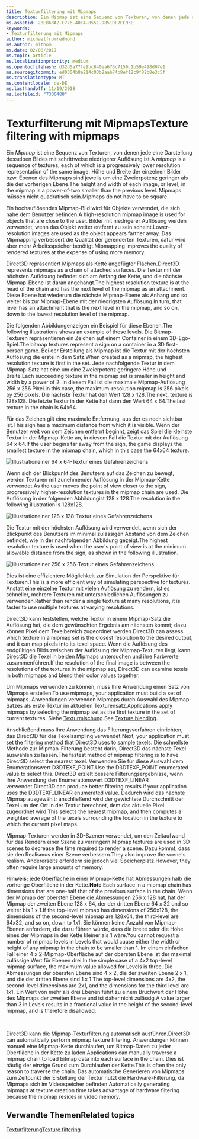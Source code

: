 ```yaml
---
title: Texturfilterung mit Mipmaps
description: Ein Mipmap ist eine Sequenz von Texturen, von denen jede eine Darstellung desselben Bildes mit schrittweise niedrigerer Auflösung ist. Höhe und Breite der einzelnen Bilder bzw. Ebenen des Mipmaps sind jeweils um eine Zweierpotenz geringer als die der vorherigen Ebene.
ms.assetid: 28E863A2-C776-40E4-8551-9851DF7EC93E
keywords:
- Texturfilterung mit Mipmaps
author: michaelfromredmond
ms.author: mithom
ms.date: 02/08/2017
ms.topic: article
ms.localizationpriority: medium
ms.openlocfilehash: d32d5a77fe9bc840ea676c7156c1b59e498d07e1
ms.sourcegitcommit: ed0304b8a214c03b8aab74b8ef12c9f82b8e3c5f
ms.translationtype: MT
ms.contentlocale: de-DE
ms.lasthandoff: 11/19/2018
ms.locfileid: "7300488"
---
```

# <a name="texture-filtering-with-mipmaps"></a><span data-ttu-id="b1657-105">Texturfilterung mit Mipmaps</span><span class="sxs-lookup"><span data-stu-id="b1657-105">Texture filtering with mipmaps</span></span>


<span data-ttu-id="b1657-106">Ein *Mipmap* ist eine Sequenz von Texturen, von denen jede eine Darstellung desselben Bildes mit schrittweise niedrigerer Auflösung ist.</span><span class="sxs-lookup"><span data-stu-id="b1657-106">A *mipmap* is a sequence of textures, each of which is a progressively lower resolution representation of the same image.</span></span> <span data-ttu-id="b1657-107">Höhe und Breite der einzelnen Bilder bzw. Ebenen des Mipmaps sind jeweils um eine Zweierpotenz geringer als die der vorherigen Ebene.</span><span class="sxs-lookup"><span data-stu-id="b1657-107">The height and width of each image, or level, in the mipmap is a power-of-two smaller than the previous level.</span></span> <span data-ttu-id="b1657-108">Mipmaps müssen nicht quadratisch sein.</span><span class="sxs-lookup"><span data-stu-id="b1657-108">Mipmaps do not have to be square.</span></span>

<span data-ttu-id="b1657-109">Ein hochauflösendes Mipmap-Bild wird für Objekte verwendet, die sich nahe dem Benutzer befinden.</span><span class="sxs-lookup"><span data-stu-id="b1657-109">A high-resolution mipmap image is used for objects that are close to the user.</span></span> <span data-ttu-id="b1657-110">Bilder mit niedrigerer Auflösung werden verwendet, wenn das Objekt weiter entfernt zu sein scheint.</span><span class="sxs-lookup"><span data-stu-id="b1657-110">Lower-resolution images are used as the object appears farther away.</span></span> <span data-ttu-id="b1657-111">Das Mipmapping verbessert die Qualität der gerenderten Texturen, dafür wird aber mehr Arbeitsspeicher benötigt.</span><span class="sxs-lookup"><span data-stu-id="b1657-111">Mipmapping improves the quality of rendered textures at the expense of using more memory.</span></span>

<span data-ttu-id="b1657-112">Direct3D repräsentiert Mipmaps als Kette angefügter Flächen.</span><span class="sxs-lookup"><span data-stu-id="b1657-112">Direct3D represents mipmaps as a chain of attached surfaces.</span></span> <span data-ttu-id="b1657-113">Die Textur mit der höchsten Auflösung befindet sich am Anfang der Kette, und die nächste Mipmap-Ebene ist daran angehängt.</span><span class="sxs-lookup"><span data-stu-id="b1657-113">The highest resolution texture is at the head of the chain and has the next level of the mipmap as an attachment.</span></span> <span data-ttu-id="b1657-114">Diese Ebene hat wiederum die nächste Mipmap-Ebene als Anhang und so weiter bis zur Mipmap-Ebene mit der niedrigsten Auflösung.</span><span class="sxs-lookup"><span data-stu-id="b1657-114">In turn, that level has an attachment that is the next level in the mipmap, and so on, down to the lowest resolution level of the mipmap.</span></span>

<span data-ttu-id="b1657-115">Die folgenden Abbildungenzeigen ein Beispiel für diese Ebenen.</span><span class="sxs-lookup"><span data-stu-id="b1657-115">The following illustrations shows an example of these levels.</span></span> <span data-ttu-id="b1657-116">Die Bitmap-Texturen repräsentieren ein Zeichen auf einem Container in einem 3D-Ego-Spiel.</span><span class="sxs-lookup"><span data-stu-id="b1657-116">The bitmap textures represent a sign on a container in a 3D first-person game.</span></span> <span data-ttu-id="b1657-117">Bei der Erstellung als Mipmap ist die Textur mit der höchsten Auflösung die erste in dem Satz.</span><span class="sxs-lookup"><span data-stu-id="b1657-117">When created as a mipmap, the highest resolution texture is first in the set.</span></span> <span data-ttu-id="b1657-118">Jede nachfolgende Textur in dem Mipmap-Satz hat eine um eine Zweierpotenz geringere Höhe und Breite.</span><span class="sxs-lookup"><span data-stu-id="b1657-118">Each succeeding texture in the mipmap set is smaller in height and width by a power of 2.</span></span> <span data-ttu-id="b1657-119">In diesem Fall ist die maximale Mipmap-Auflösung 256 x 256 Pixel.</span><span class="sxs-lookup"><span data-stu-id="b1657-119">In this case, the maximum-resolution mipmap is 256 pixels by 256 pixels.</span></span> <span data-ttu-id="b1657-120">Die nächste Textur hat den Wert 128 x 128.</span><span class="sxs-lookup"><span data-stu-id="b1657-120">The next, texture is 128x128.</span></span> <span data-ttu-id="b1657-121">Die letzte Textur in der Kette hat dann den Wert 64 x 64.</span><span class="sxs-lookup"><span data-stu-id="b1657-121">The last texture in the chain is 64x64.</span></span>

<span data-ttu-id="b1657-122">Für das Zeichen gilt eine maximale Entfernung, aus der es noch sichtbar ist.</span><span class="sxs-lookup"><span data-stu-id="b1657-122">This sign has a maximum distance from which it is visible.</span></span> <span data-ttu-id="b1657-123">Wenn der Benutzer weit von dem Zeichen entfernt beginnt, zeigt das Spiel die kleinste Textur in der Mipmap-Kette an, in diesem Fall die Textur mit der Auflösung 64 x 64.</span><span class="sxs-lookup"><span data-stu-id="b1657-123">If the user begins far away from the sign, the game displays the smallest texture in the mipmap chain, which in this case the 64x64 texture.</span></span>

![Illustrationeiner 64 x 64-Textur eines Gefahrenzeichens](images/mip1.jpg)

<span data-ttu-id="b1657-125">Wenn sich der Blickpunkt des Benutzers auf das Zeichen zu bewegt, werden Texturen mit zunehmender Auflösung in der Mipmap-Kette verwendet.</span><span class="sxs-lookup"><span data-stu-id="b1657-125">As the user moves the point of view closer to the sign, progressively higher-resolution textures in the mipmap chain are used.</span></span> <span data-ttu-id="b1657-126">Die Auflösung in der folgenden Abbildungist 128 x 128.</span><span class="sxs-lookup"><span data-stu-id="b1657-126">The resolution in the following illustration is 128x128.</span></span>

![Illustrationeiner 128 x 128-Textur eines Gefahrenzeichens](images/mip2.jpg)

<span data-ttu-id="b1657-128">Die Textur mit der höchsten Auflösung wird verwendet, wenn sich der Blickpunkt des Benutzers im minimal zulässigen Abstand von dem Zeichen befindet, wie in der nachfolgenden Abbildung gezeigt.</span><span class="sxs-lookup"><span data-stu-id="b1657-128">The highest resolution texture is used when the user's point of view is at the minimum allowable distance from the sign, as shown in the following illustration.</span></span>

![Illustrationeiner 256 x 256-Textur eines Gefahrenzeichens](images/mip3.jpg)

<span data-ttu-id="b1657-130">Dies ist eine effizientere Möglichkeit zur Simulation der Perspektive für Texturen.</span><span class="sxs-lookup"><span data-stu-id="b1657-130">This is a more efficient way of simulating perspective for textures.</span></span> <span data-ttu-id="b1657-131">Anstatt eine einzelne Textur mit vielen Auflösung zu rendern, ist es schneller, mehrere Texturen mit unterschiedlichen Auflösungen zu verwenden.</span><span class="sxs-lookup"><span data-stu-id="b1657-131">Rather than render a single texture at many resolutions, it is faster to use multiple textures at varying resolutions.</span></span>

<span data-ttu-id="b1657-132">Direct3D kann feststellen, welche Textur in einem Mipmap-Satz die Auflösung hat, die dem gewünschten Ergebnis am nächsten kommt; dazu können Pixel dem Texelbereich zugeordnet werden.</span><span class="sxs-lookup"><span data-stu-id="b1657-132">Direct3D can assess which texture in a mipmap set is the closest resolution to the desired output, and it can map pixels into its texel space.</span></span> <span data-ttu-id="b1657-133">Wenn die Auflösung des endgültigen Bilds zwischen der Auflösung der Mipmap-Texturen liegt, kann Direct3D die Texel in beiden Mipmaps untersuchen und ihre Farbwerte zusammenführen.</span><span class="sxs-lookup"><span data-stu-id="b1657-133">If the resolution of the final image is between the resolutions of the textures in the mipmap set, Direct3D can examine texels in both mipmaps and blend their color values together.</span></span>

<span data-ttu-id="b1657-134">Um Mipmaps verwenden zu können, muss Ihre Anwendung einen Satz von Mipmaps erstellen.</span><span class="sxs-lookup"><span data-stu-id="b1657-134">To use mipmaps, your application must build a set of mipmaps.</span></span> <span data-ttu-id="b1657-135">Anwendungen verwenden Mipmaps durch Auswahl des Mipmap-Satzes als erste Textur im aktuellen Texturensatz.</span><span class="sxs-lookup"><span data-stu-id="b1657-135">Applications apply mipmaps by selecting the mipmap set as the first texture in the set of current textures.</span></span> <span data-ttu-id="b1657-136">Siehe [Texturmischung](texture-blending.md).</span><span class="sxs-lookup"><span data-stu-id="b1657-136">See [Texture blending](texture-blending.md).</span></span>

<span data-ttu-id="b1657-137">Anschließend muss Ihre Anwendung das Filterungsverfahren einrichten, das Direct3D für das Texelsampling verwendet.</span><span class="sxs-lookup"><span data-stu-id="b1657-137">Next, your application must set the filtering method that Direct3D uses to sample texels.</span></span> <span data-ttu-id="b1657-138">Die schnellste Methode zur Mipmap-Filterung besteht darin, Direct3D das nächste Texel auswählen zu lassen.</span><span class="sxs-lookup"><span data-stu-id="b1657-138">The fastest method of mipmap filtering is to have Direct3D select the nearest texel.</span></span> <span data-ttu-id="b1657-139">Verwenden Sie für diese Auswahl dem Enumerationswert D3DTEXF\_POINT.</span><span class="sxs-lookup"><span data-stu-id="b1657-139">Use the D3DTEXF\_POINT enumerated value to select this.</span></span> <span data-ttu-id="b1657-140">Direct3D erzielt bessere Filterungsergebnisse, wenn Ihre Anwendung den Enumerationswert D3DTEXF\_LINEAR verwendet.</span><span class="sxs-lookup"><span data-stu-id="b1657-140">Direct3D can produce better filtering results if your application uses the D3DTEXF\_LINEAR enumerated value.</span></span> <span data-ttu-id="b1657-141">Dadurch wird das nächste Mipmap ausgewählt; anschließend wird der gewichtete Durchschnitt der Texel um den Ort in der Textur berechnet, dem das aktuelle Pixel zugeordnet wird.</span><span class="sxs-lookup"><span data-stu-id="b1657-141">This selects the nearest mipmap, and then computes a weighted average of the texels surrounding the location in the texture to which the current pixel maps.</span></span>

<span data-ttu-id="b1657-142">Mipmap-Texturen werden in 3D-Szenen verwendet, um den Zeitaufwand für das Rendern einer Szene zu verringern.</span><span class="sxs-lookup"><span data-stu-id="b1657-142">Mipmap textures are used in 3D scenes to decrease the time required to render a scene.</span></span> <span data-ttu-id="b1657-143">Dazu kommt, dass sie den Realismus einer Szene verbessern.</span><span class="sxs-lookup"><span data-stu-id="b1657-143">They also improve the scene's realism.</span></span> <span data-ttu-id="b1657-144">Andererseits erfordern sie jedoch viel Speicherplatz.</span><span class="sxs-lookup"><span data-stu-id="b1657-144">However, they often require large amounts of memory.</span></span>

<span data-ttu-id="b1657-145">**Hinweis:**  jede Oberfläche in einer Mipmap-Kette hat Abmessungen halb die vorherige Oberfläche in der Kette.</span><span class="sxs-lookup"><span data-stu-id="b1657-145">**Note** Each surface in a mipmap chain has dimensions that are one-half that of the previous surface in the chain.</span></span> <span data-ttu-id="b1657-146">Wenn der Mipmap der obersten Ebene die Abmessungen 256 x 128 hat, hat der Mipmap der zweiten Ebene 128 x 64, der der dritten Ebene 64 x 32 und so weiter bis 1 x 1.</span><span class="sxs-lookup"><span data-stu-id="b1657-146">If the top-level mipmap has dimensions of 256x128, the dimensions of the second-level mipmap are 128x64, the third-level are 64x32, and so on, down to 1x1.</span></span> <span data-ttu-id="b1657-147">Sie können keine Anzahl von Mipmap-Ebenen anfordern, die dazu führen würde, dass die breite oder die Höhe eines der Mipmaps in der Kette kleiner als 1 wäre.</span><span class="sxs-lookup"><span data-stu-id="b1657-147">You cannot request a number of mipmap levels in Levels that would cause either the width or height of any mipmap in the chain to be smaller than 1.</span></span> <span data-ttu-id="b1657-148">Im einem einfachen Fall einer 4 x 2-Mipmap-Oberfläche auf der obersten Ebene ist der maximal zulässige Wert für Ebenen drei.</span><span class="sxs-lookup"><span data-stu-id="b1657-148">In the simple case of a 4x2 top-level mipmap surface, the maximum value allowed for Levels is three.</span></span> <span data-ttu-id="b1657-149">Die Abmessungen der obersten Ebene sind 4 x 2, die der zweiten Ebene 2 x 1, und die der dritten Ebene sind 1 x 1.</span><span class="sxs-lookup"><span data-stu-id="b1657-149">The top-level dimensions are 4x2, the second-level dimensions are 2x1, and the dimensions for the third level are 1x1.</span></span> <span data-ttu-id="b1657-150">Ein Wert von mehr als drei Ebenen führt zu einem Bruchwert der Höhe des Mipmaps der zweiten Ebene und ist daher nicht zulässig.</span><span class="sxs-lookup"><span data-stu-id="b1657-150">A value larger than 3 in Levels results in a fractional value in the height of the second-level mipmap, and is therefore disallowed.</span></span>

 

<span data-ttu-id="b1657-151">Direct3D kann die Mipmap-Texturfilterung automatisch ausführen.</span><span class="sxs-lookup"><span data-stu-id="b1657-151">Direct3D can automatically perform mipmap texture filtering.</span></span> <span data-ttu-id="b1657-152">Anwendungen können manuell eine Mipmap-Kette durchlaufen, um Bitmap-Daten zu jeder Oberfläche in der Kette zu laden.</span><span class="sxs-lookup"><span data-stu-id="b1657-152">Applications can manually traverse a mipmap chain to load bitmap data into each surface in the chain.</span></span> <span data-ttu-id="b1657-153">Dies ist häufig der einzige Grund zum Durchlaufen der Kette.</span><span class="sxs-lookup"><span data-stu-id="b1657-153">This is often the only reason to traverse the chain.</span></span> <span data-ttu-id="b1657-154">Das automatische Generieren von Mipmaps zum Zeitpunkt der Erstellung der Textur nutzt die Hardware-Filterung, da Mipmaps sich im Videospeicher befinden.</span><span class="sxs-lookup"><span data-stu-id="b1657-154">Automatically generating mipmaps at texture creation time takes advantage of hardware filtering because the mipmap resides in video memory.</span></span>

## <a name="span-idrelated-topicsspanrelated-topics"></a><span data-ttu-id="b1657-155"><span id="related-topics"></span>Verwandte Themen</span><span class="sxs-lookup"><span data-stu-id="b1657-155"><span id="related-topics"></span>Related topics</span></span>


[<span data-ttu-id="b1657-156">Texturfilterung</span><span class="sxs-lookup"><span data-stu-id="b1657-156">Texture filtering</span></span>](texture-filtering.md)

 

 




